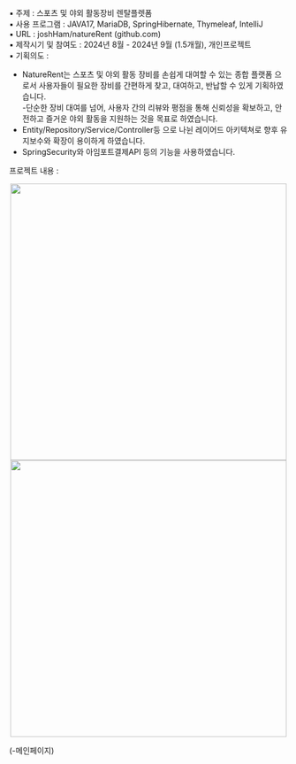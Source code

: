 ▪ 주제 : 스포츠 및 야외 활동장비 렌탈플렛폼<br>
▪ 사용 프로그램 :  JAVA17, MariaDB, SpringHibernate, Thymeleaf, IntelliJ<br>
▪ URL : joshHam/natureRent (github.com)<br>
▪ 제작시기 및 참여도 : 2024년 8월 - 2024년 9월 (1.5개월), 개인프로젝트<br>
▪ 기획의도 : <br>
 - NatureRent는 스포츠 및 야외 활동 장비를 손쉽게 대여할 수 있는 종합 플랫폼 으로서 사용자들이 필요한 장비를 간편하게 찾고, 대여하고, 반납할 수 있게 기획하였습니다.<br> 
 -단순한 장비 대여를 넘어, 사용자 간의 리뷰와 평점을 통해 신뢰성을 확보하고, 안전하고 즐거운 야외 활동을 지원하는 것을 목표로 하였습니다.<br>
- Entity/Repository/Service/Controller등 으로 나뉜 레이어드 아키텍쳐로 향후 유지보수와 확장이 용이하게 하였습니다.<br> 
- SpringSecurity와 아임포트결제API 등의 기능을 사용하였습니다.<br>

프로젝트 내용 :
<p align="center">
  <img width="500" src="https://github.com/user-attachments/assets/a5f60335-adcd-47ce-82c9-33a7080d80ce"><br>
 <img width="500" src="https://github.com/user-attachments/assets/72621fc7-4350-4a4c-9548-271dacebd93b">
</p>
(-메인페이지)<br>
<br><br>
